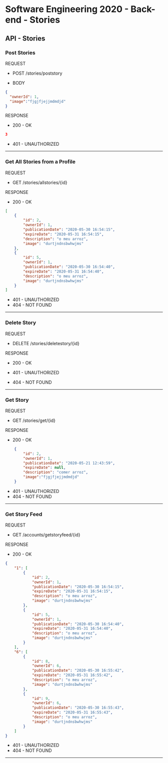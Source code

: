 # Software Engineering 2020 - Back-end - Stories

## API - Stories
### Post Stories

REQUEST

- POST /stories/poststory

- BODY
```json
{
  "ownerId": 1,
  "image":"fjgjfjejjmdmdjd"
}
```

RESPONSE
- 200 - OK 
```json
3
```
- 401 - UNAUTHORIZED
---
### Get All Stories from a Profile

REQUEST

- GET /stories/allstories/{id}


RESPONSE
- 200 - OK 
```json
[
    {
        "id": 2,
        "ownerId": 1,
        "publicationDate": "2020-05-30 16:54:15",
        "expireDate": "2020-05-31 16:54:15",
        "description": "o meu arroz",
        "image": "durtjndnsbwhwjms"
    },
    {
        "id": 5,
        "ownerId": 1,
        "publicationDate": "2020-05-30 16:54:40",
        "expireDate": "2020-05-31 16:54:40",
        "description": "o meu arroz",
        "image": "durtjndnsbwhwjms"
    }
]
```
- 401 - UNAUTHORIZED
- 404 - NOT FOUND
---

### Delete Story

REQUEST

- DELETE /stories/deletestory/{id}


RESPONSE
- 200 - OK 

- 401 - UNAUTHORIZED
- 404 - NOT FOUND
---

### Get Story

REQUEST

- GET /stories/get/{id}


RESPONSE
- 200 - OK 
```json
	{
		"id": 2,
		"ownerId": 1,
		"publicationDate": "2020-05-21 12:43:59",
		"expireDate": null,
		"description": "comer arroz",
		"image":"fjgjfjejjmdmdjd"
	}
```
- 401 - UNAUTHORIZED
- 404 - NOT FOUND
---
### Get Story Feed

REQUEST

- GET /accounts/getstoryfeed/{id}


RESPONSE
- 200 - OK 
```json
{
    "1": [
        {
            "id": 2,
            "ownerId": 1,
            "publicationDate": "2020-05-30 16:54:15",
            "expireDate": "2020-05-31 16:54:15",
            "description": "o meu arroz",
            "image": "durtjndnsbwhwjms"
        },
        {
            "id": 5,
            "ownerId": 1,
            "publicationDate": "2020-05-30 16:54:40",
            "expireDate": "2020-05-31 16:54:40",
            "description": "o meu arroz",
            "image": "durtjndnsbwhwjms"
        }
    ],
    "6": [
        {
            "id": 8,
            "ownerId": 6,
            "publicationDate": "2020-05-30 16:55:42",
            "expireDate": "2020-05-31 16:55:42",
            "description": "o meu arroz",
            "image": "durtjndnsbwhwjms"
        },
        {
            "id": 9,
            "ownerId": 6,
            "publicationDate": "2020-05-30 16:55:43",
            "expireDate": "2020-05-31 16:55:43",
            "description": "o meu arroz",
            "image": "durtjndnsbwhwjms"
        }
    ]
}
```
- 401 - UNAUTHORIZED
- 404 - NOT FOUND
---

